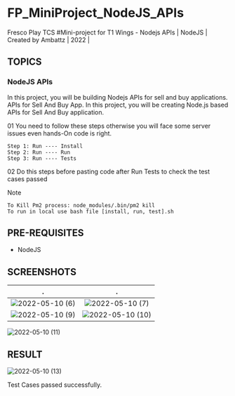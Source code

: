 # FP_MiniProject_NodeJS_APIs
Fresco Play TCS #Mini-project for T1 Wings - Nodejs APIs | NodeJS | Created by Ambattz | 2022 |

## TOPICS
### NodeJS APIs
In this project, you will be building Nodejs APIs for sell and buy applications. APIs for Sell And Buy App. In this project, you will be creating Node.js based APIs for Sell And Buy application.

01 You need to follow these steps otherwise you will face some server issues even hands-On code is right. 

    Step 1: Run ---- Install
    Step 2: Run ---- Run
    Step 3: Run ---- Tests 
    
02 Do this steps before pasting code after Run Tests to check the test cases passed

Note
   
    To Kill Pm2 process: node_modules/.bin/pm2 kill 
    To run in local use bash file [install, run, test].sh

## PRE-REQUISITES
* NodeJS

## SCREENSHOTS
 .         | .
:-------------------------:|:-------------------------:
![2022-05-10 (6)](https://user-images.githubusercontent.com/69767685/167633117-de59e9ad-d3f8-411d-9deb-887c217c0678.png)|![2022-05-10 (7)](https://user-images.githubusercontent.com/69767685/167633155-2a409854-0043-41b6-886d-4635e1cb7f4d.png)
![2022-05-10 (9)](https://user-images.githubusercontent.com/69767685/167633206-4d58491f-505a-4513-b66a-06d0497f4bc3.png)|![2022-05-10 (10)](https://user-images.githubusercontent.com/69767685/167633221-d4471e9a-8421-4dbd-991a-c18b4bdd51d2.png)

![2022-05-10 (11)](https://user-images.githubusercontent.com/69767685/167633233-743047ee-df06-4f4b-a1e8-3d50440e61b2.png)

## RESULT
![2022-05-10 (13)](https://user-images.githubusercontent.com/69767685/167633267-02c38bf7-5b25-432f-ba3e-8244d1de11ee.png)

Test Cases passed successfully.
